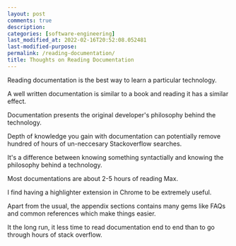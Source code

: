 ```yaml
---
layout: post
comments: true
description:
categories: [software-engineering]
last_modified_at: 2022-02-16T20:52:08.052481
last-modified-purpose:
permalink: /reading-documentation/
title: Thoughts on Reading Documentation
---
```


Reading documentation is the best way to learn a particular technology.

A well written documentation is similar to a book and reading it has a similar effect. 

Documentation presents the original developer's philosophy behind the technology.

Depth of knowledge you gain with documentation can potentially remove hundred of hours of un-neccesary Stackoverflow searches. 

It's a difference between knowing something syntactially and knowing the philosophy behind a technology.

Most documentations are about 2-5 hours of reading Max.

I find having a highlighter extension in Chrome to be extremely useful.

Apart from the usual, the appendix sections contains many gems like FAQs and common references which make things easier. 

It the long run, it less time to read documentation end to end than to go through hours of stack overflow.
